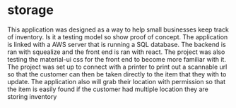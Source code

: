 # storage

This application was designed as a way to help small businesses keep track of inventory. Is it a testing model so show proof of concept. The application is linked with a AWS server that is running a SQL database. The backend is ran with squealize and the front end is ran with react. The project was also testing the material-ui css for the front end to become more familiar with it. The project was set up to connect with a printer to print out a scannable url so that the customer can then be taken directly to the item that they with to update. The application also will grab their location with permission so that the item is easily found if the customer had multiple location they are storing inventory  
